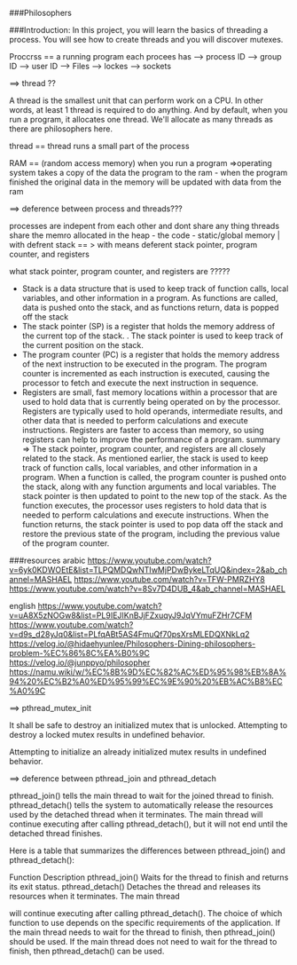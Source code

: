 ###Philosophers

###Introduction: In this project, you will learn the basics of threading a process.
You will see how to create threads and you will discover mutexes.

Proccrss == a running program
each procees has 
--> process ID 
--> group ID
--> user ID
-->  Files
--> lockes
--> sockets

==> thread ??

A thread is the smallest unit that can perform work on a CPU. In other words, at least 1 thread is required to do anything.
And by default, when you run a program, it allocates one thread. We'll allocate as many threads as there are philosophers here.

thread == thread runs a small part of the process

RAM == (random access memory) when you run a program =>operating system takes a copy of the data the program to the ram - when the program finished the original data in the memory will be updated with data from the ram


==> deference between process and threads???

processes are indepent from each other and dont share any thing
threads share the memro allocated in the heap - the code - static/global memory 
| with defrent stack == > with means deferent stack pointer, program counter, and registers

what  stack pointer, program counter, and registers are ?????
* Stack                    is a data structure that is used to keep track of function calls, local variables, and other information in a program. As functions are called, data is pushed onto the stack, and as functions return, data is popped off the stack
* The stack pointer (SP)   is a register that holds the memory address of the current top of the stack. . The stack pointer is used to keep track of the current position on the stack.
* The program counter (PC) is a register that holds the memory address of the next instruction to be executed in the program. The program counter is incremented as each instruction is executed, causing the processor to fetch and execute the next instruction in sequence.
* Registers                are small, fast memory locations within a processor that are used to hold data that is currently being operated on by the processor. Registers are typically used to hold operands, intermediate results, and other data that is needed to perform calculations and execute instructions. Registers are faster to access than memory, so using registers can help to improve the performance of a program.
summary  => The stack pointer, program counter, and registers are all closely related to the stack. As mentioned earlier, the stack is used to keep track of function calls, local variables, and other information in a program. When a function is called, the program counter is pushed onto the stack, along with any function arguments and local variables. The stack pointer is then updated to point to the new top of the stack. As the function executes, the processor uses registers to hold data that is needed to perform calculations and execute instructions. When the function returns, the stack pointer is used to pop data off the stack and restore the previous state of the program, including the previous value of the program counter.


###resources
arabic 
https://www.youtube.com/watch?v=6yk0KDWOEtE&list=TLPQMDQwNTIwMjPDwBykeLTqUQ&index=2&ab_channel=MASHAEL
https://www.youtube.com/watch?v=TFW-PMRZHY8
https://www.youtube.com/watch?v=8Sv7D4DUB_4&ab_channel=MASHAEL

english
https://www.youtube.com/watch?v=uA8X5zNOGw8&list=PL9IEJIKnBJjFZxuqyJ9JqVYmuFZHr7CFM
https://www.youtube.com/watch?v=d9s_d28yJq0&list=PLfqABt5AS4FmuQf70psXrsMLEDQXNkLq2
https://velog.io/@hidaehyunlee/Philosophers-Dining-philosophers-problem-%EC%86%8C%EA%B0%9C
https://velog.io/@junppyo/philosopher
https://namu.wiki/w/%EC%8B%9D%EC%82%AC%ED%95%98%EB%8A%94%20%EC%B2%A0%ED%95%99%EC%9E%90%20%EB%AC%B8%EC%A0%9C


==> pthread_mutex_init

It shall be safe to destroy an initialized mutex that is unlocked. Attempting to destroy a locked mutex results in undefined behavior.


Attempting to initialize an already initialized mutex results in undefined behavior.


==> deference between pthread_join and pthread_detach

pthread_join() tells the main thread to wait for the joined thread to finish. pthread_detach() tells the system to automatically release the resources used by the detached thread when it terminates. The main thread will continue executing after calling pthread_detach(), but it will not end until the detached thread finishes.

Here is a table that summarizes the differences between pthread_join() and pthread_detach():

Function			Description
pthread_join()		Waits for the thread to finish and returns its exit status.
pthread_detach()	Detaches the thread and releases its resources when it terminates. The main thread 




will continue executing after calling pthread_detach().
The choice of which function to use depends on the specific requirements of the application. If the main thread needs to wait for the thread to finish, then pthread_join() should be used. If the main thread does not need to wait for the thread to finish, then pthread_detach() can be used.











